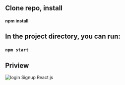 ## Clone repo, install
#### npm install


## In the project directory, you can run:

### `npm start`


## Priview
![login Signup React js](https://user-images.githubusercontent.com/71764995/107782690-91388880-6d73-11eb-9106-700f83e28213.gif)

